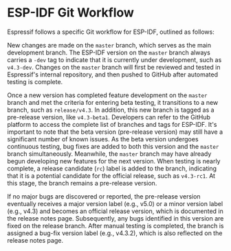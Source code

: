 # ESP-IDF Git Workflow
Espressif follows a specific Git workflow for ESP-IDF, outlined as
follows:

New changes are made on the `master` branch, which serves as the
main development branch. The ESP-IDF version on the `master` branch
always carries a `-dev` tag to indicate that it is currently under
development, such as `v4.3-dev`. Changes on the `master` branch will
first be reviewed and tested in Espressif's internal repository, and
then pushed to GitHub after automated testing is complete.

Once a new version has completed feature development on the `master`
branch and met the criteria for entering beta testing, it
transitions to a new branch, such as `release/v4.3`. In addition, this new branch is tagged as a pre-release
version, like `v4.3-beta1`. Developers can refer to the GitHub
platform to access the complete list of branches and tags for
ESP-IDF. It's important to note that the beta version (pre-release
version) may still have a significant number of known issues. As the
beta version undergoes continuous testing, bug fixes are added to
both this version and the `master` branch simultaneously. Meanwhile,
the `master` branch may have already begun developing new features
for the next version. When testing is nearly complete, a release
candidate (`rc`) label is added to the branch, indicating that it is
a potential candidate for the official release, such as `v4.3-rc1`.
At this stage, the branch remains a pre-release version.

If no major bugs are discovered or reported, the pre-release version
eventually receives a major version label (e.g., v5.0) or a minor
version label (e.g., v4.3) and becomes an official release version,
which is documented in the release notes page. Subsequently, any
bugs identified in this version are fixed on the release branch.
After manual testing is completed, the branch is assigned a bug-fix
version label (e.g., v4.3.2), which is also reflected on the release
notes page.